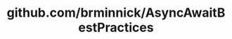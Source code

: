 ---
layout: post
title: github.com/brminnick/AsyncAwaitBestPractices
categories: link
tags: [انگلیسی, گیت‌هاب, برنامه‌نویسی]
---